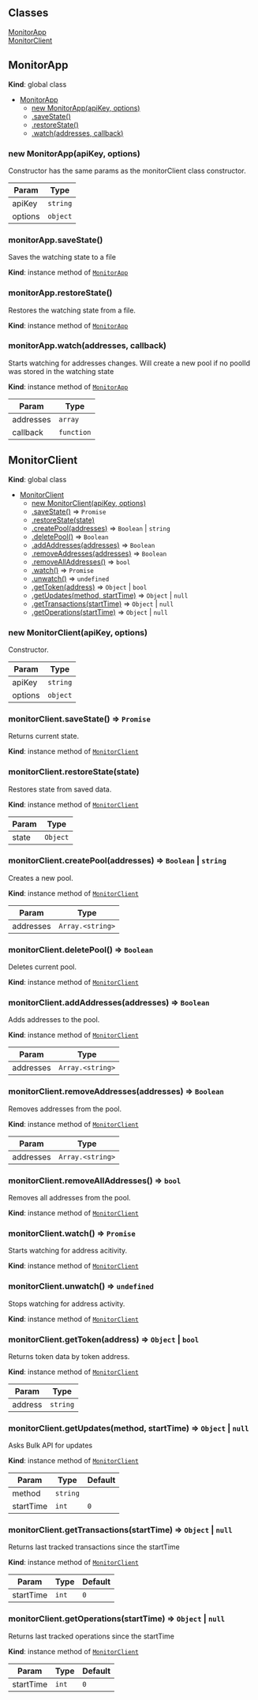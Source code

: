 ## Classes

<dl>
<dt><a href="#MonitorApp">MonitorApp</a></dt>
<dd></dd>
<dt><a href="#MonitorClient">MonitorClient</a></dt>
<dd></dd>
</dl>

<a name="MonitorApp"></a>

## MonitorApp
**Kind**: global class  

* [MonitorApp](#MonitorApp)
    * [new MonitorApp(apiKey, options)](#new_MonitorApp_new)
    * [.saveState()](#MonitorApp+saveState)
    * [.restoreState()](#MonitorApp+restoreState)
    * [.watch(addresses, callback)](#MonitorApp+watch)

<a name="new_MonitorApp_new"></a>

### new MonitorApp(apiKey, options)
Constructor has the same params as the monitorClient class constructor.


| Param | Type |
| --- | --- |
| apiKey | <code>string</code> | 
| options | <code>object</code> | 

<a name="MonitorApp+saveState"></a>

### monitorApp.saveState()
Saves the watching state to a file

**Kind**: instance method of [<code>MonitorApp</code>](#MonitorApp)  
<a name="MonitorApp+restoreState"></a>

### monitorApp.restoreState()
Restores the watching state from a file.

**Kind**: instance method of [<code>MonitorApp</code>](#MonitorApp)  
<a name="MonitorApp+watch"></a>

### monitorApp.watch(addresses, callback)
Starts watching for addresses changes.
Will create a new pool if no poolId was stored in the watching state

**Kind**: instance method of [<code>MonitorApp</code>](#MonitorApp)  

| Param | Type |
| --- | --- |
| addresses | <code>array</code> | 
| callback | <code>function</code> | 

<a name="MonitorClient"></a>

## MonitorClient
**Kind**: global class  

* [MonitorClient](#MonitorClient)
    * [new MonitorClient(apiKey, options)](#new_MonitorClient_new)
    * [.saveState()](#MonitorClient+saveState) ⇒ <code>Promise</code>
    * [.restoreState(state)](#MonitorClient+restoreState)
    * [.createPool(addresses)](#MonitorClient+createPool) ⇒ <code>Boolean</code> \| <code>string</code>
    * [.deletePool()](#MonitorClient+deletePool) ⇒ <code>Boolean</code>
    * [.addAddresses(addresses)](#MonitorClient+addAddresses) ⇒ <code>Boolean</code>
    * [.removeAddresses(addresses)](#MonitorClient+removeAddresses) ⇒ <code>Boolean</code>
    * [.removeAllAddresses()](#MonitorClient+removeAllAddresses) ⇒ <code>bool</code>
    * [.watch()](#MonitorClient+watch) ⇒ <code>Promise</code>
    * [.unwatch()](#MonitorClient+unwatch) ⇒ <code>undefined</code>
    * [.getToken(address)](#MonitorClient+getToken) ⇒ <code>Object</code> \| <code>bool</code>
    * [.getUpdates(method, startTime)](#MonitorClient+getUpdates) ⇒ <code>Object</code> \| <code>null</code>
    * [.getTransactions(startTime)](#MonitorClient+getTransactions) ⇒ <code>Object</code> \| <code>null</code>
    * [.getOperations(startTime)](#MonitorClient+getOperations) ⇒ <code>Object</code> \| <code>null</code>

<a name="new_MonitorClient_new"></a>

### new MonitorClient(apiKey, options)
Constructor.


| Param | Type |
| --- | --- |
| apiKey | <code>string</code> | 
| options | <code>object</code> | 

<a name="MonitorClient+saveState"></a>

### monitorClient.saveState() ⇒ <code>Promise</code>
Returns current state.

**Kind**: instance method of [<code>MonitorClient</code>](#MonitorClient)  
<a name="MonitorClient+restoreState"></a>

### monitorClient.restoreState(state)
Restores state from saved data.

**Kind**: instance method of [<code>MonitorClient</code>](#MonitorClient)  

| Param | Type |
| --- | --- |
| state | <code>Object</code> | 

<a name="MonitorClient+createPool"></a>

### monitorClient.createPool(addresses) ⇒ <code>Boolean</code> \| <code>string</code>
Creates a new pool.

**Kind**: instance method of [<code>MonitorClient</code>](#MonitorClient)  

| Param | Type |
| --- | --- |
| addresses | <code>Array.&lt;string&gt;</code> | 

<a name="MonitorClient+deletePool"></a>

### monitorClient.deletePool() ⇒ <code>Boolean</code>
Deletes current pool.

**Kind**: instance method of [<code>MonitorClient</code>](#MonitorClient)  
<a name="MonitorClient+addAddresses"></a>

### monitorClient.addAddresses(addresses) ⇒ <code>Boolean</code>
Adds addresses to the pool.

**Kind**: instance method of [<code>MonitorClient</code>](#MonitorClient)  

| Param | Type |
| --- | --- |
| addresses | <code>Array.&lt;string&gt;</code> | 

<a name="MonitorClient+removeAddresses"></a>

### monitorClient.removeAddresses(addresses) ⇒ <code>Boolean</code>
Removes addresses from the pool.

**Kind**: instance method of [<code>MonitorClient</code>](#MonitorClient)  

| Param | Type |
| --- | --- |
| addresses | <code>Array.&lt;string&gt;</code> | 

<a name="MonitorClient+removeAllAddresses"></a>

### monitorClient.removeAllAddresses() ⇒ <code>bool</code>
Removes all addresses from the pool.

**Kind**: instance method of [<code>MonitorClient</code>](#MonitorClient)  
<a name="MonitorClient+watch"></a>

### monitorClient.watch() ⇒ <code>Promise</code>
Starts watching for address acitivity.

**Kind**: instance method of [<code>MonitorClient</code>](#MonitorClient)  
<a name="MonitorClient+unwatch"></a>

### monitorClient.unwatch() ⇒ <code>undefined</code>
Stops watching for address activity.

**Kind**: instance method of [<code>MonitorClient</code>](#MonitorClient)  
<a name="MonitorClient+intervalHandler"></a>

### monitorClient.getToken(address) ⇒ <code>Object</code> \| <code>bool</code>
Returns token data by token address.

**Kind**: instance method of [<code>MonitorClient</code>](#MonitorClient)  

| Param | Type |
| --- | --- |
| address | <code>string</code> | 

<a name="MonitorClient+getUpdates"></a>

### monitorClient.getUpdates(method, startTime) ⇒ <code>Object</code> \| <code>null</code>
Asks Bulk API for updates

**Kind**: instance method of [<code>MonitorClient</code>](#MonitorClient)  

| Param | Type | Default |
| --- | --- | --- |
| method | <code>string</code> |  | 
| startTime | <code>int</code> | <code>0</code> | 

<a name="MonitorClient+getTransactions"></a>

### monitorClient.getTransactions(startTime) ⇒ <code>Object</code> \| <code>null</code>
Returns last tracked transactions since the startTime

**Kind**: instance method of [<code>MonitorClient</code>](#MonitorClient)  

| Param | Type | Default |
| --- | --- | --- |
| startTime | <code>int</code> | <code>0</code> | 

<a name="MonitorClient+getOperations"></a>

### monitorClient.getOperations(startTime) ⇒ <code>Object</code> \| <code>null</code>
Returns last tracked operations since the startTime

**Kind**: instance method of [<code>MonitorClient</code>](#MonitorClient)  

| Param | Type | Default |
| --- | --- | --- |
| startTime | <code>int</code> | <code>0</code> | 

